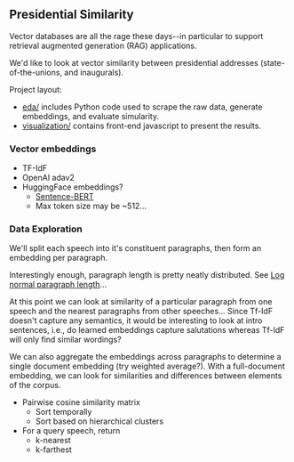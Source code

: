 ## Presidential Similarity

Vector databases are all the rage these days--in particular to support retrieval
augmented generation (RAG) applications.

We'd like to look at vector similarity between presidential addresses
(state-of-the-unions, and inaugurals).

Project layout:

* [eda/]("eda/") includes Python code used to scrape the raw data, generate
  embeddings, and evaluate simularity.
* [visualization/]() contains front-end javascript to present the results.

### Vector embeddings

* TF-IdF
* OpenAI adav2
* HuggingFace embeddings?
    * [Sentence-BERT](https://huggingface.co/sentence-transformers/all-MiniLM-L6-v2)
    * Max token size may be ~512...

### Data Exploration

We'll split each speech into it's constituent paragraphs, then form an embedding
per paragraph.

Interestingly enough, paragraph length is pretty neatly distributed. See [Log
normal paragraph
length](https://epjdatascience.springeropen.com/articles/10.1140/epjds14)...

At this point we can look at similarity of a particular paragraph from one
speech and the nearest paragraphs from other speeches... Since Tf-IdF doesn't
capture any semantics, it would be interesting to look at intro sentences, i.e.,
do learned embeddings capture salutations whereas Tf-IdF will only find similar
wordings?

We can also aggregate the embeddings across paragraphs to determine a single
document embedding (try weighted average?). With a full-document embedding, we
can look for similarities and differences between elements of the corpus.

* Pairwise cosine similarity matrix
    * Sort temporally
    * Sort based on hierarchical clusters
* For a query speech, return
    * k-nearest
    * k-farthest
